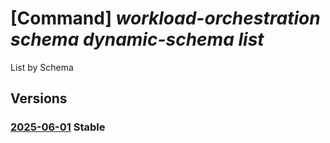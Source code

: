 # [Command] _workload-orchestration schema dynamic-schema list_

List by Schema

## Versions

### [2025-06-01](/Resources/mgmt-plane/L3N1YnNjcmlwdGlvbnMve30vcmVzb3VyY2Vncm91cHMve30vcHJvdmlkZXJzL21pY3Jvc29mdC5lZGdlL3NjaGVtYXMve30vZHluYW1pY3NjaGVtYXM=/2025-06-01.xml) **Stable**

<!-- mgmt-plane /subscriptions/{}/resourcegroups/{}/providers/microsoft.edge/schemas/{}/dynamicschemas 2025-06-01 -->
